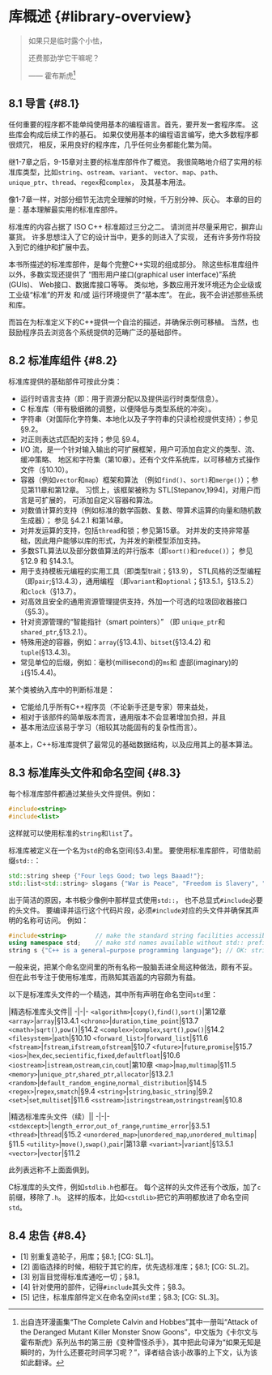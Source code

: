 # 库概述 {#library-overview}

> 如果只是临时露个小怯，
>
> 还费那劲学它干嘛呢？
>
> —— <span title="出自连环漫画集“The Complete Calvin and Hobbes”其中一册叫“Attack of the Deranged Mutant Killer Monster Snow Goons”，中文版为《卡尔文与霍布斯虎》系列丛书的第三册《变种雪怪杀手》，其中把此句译为“如果无知是瞬时的，为什么还要花时间学习呢？”，译者结合该小故事的上下文，认为该如此翻译。">霍布斯虎</span>[^1]

## 8.1 导言 {#8.1}

任何重要的程序都不能单纯使用基本的编程语言。首先，要开发一套程序库。
这些库会构成后续工作的基石。
如果仅使用基本的编程语言编写，绝大多数程序都很烦冗，
相反，采用良好的程序库，几乎任何业务都能化繁为简。

继1-7章之后，9-15章对主要的标准库部件作了概览。
我很简略地介绍了实用的标准库类型，比如`string`、`ostream`、`variant`、
`vector`、`map`、`path`、`unique_ptr`、`thread`、`regex`和`complex`，
及其基本用法。

像1-7章一样，对部分细节无法完全理解的时候，千万别分神、灰心。
本章的目的是：基本理解最实用的标准库部件。

标准库的内容占据了 ISO C++ 标准超过三分之二。
请浏览并尽量采用它，摒弃山寨货。
许多思想注入了它的设计当中，更多的则进入了实现，
还有许多劳作将投入到它的维护和扩展中去。

本书所描述的标准库部件，是每个完整C++实现的组成部分。
除这些标准库组件以外，多数实现还提供了
“图形用户接口(graphical user interface)”系统(GUIs)、
Web接口、数据库接口等等。
类似地，多数应用开发环境还为企业级或工业级“标准”的开发 和/或
运行环境提供了“基本库”。
在此，我不会讲述那些系统和库。

而旨在为标准定义下的C++提供一个自洽的描述，并确保示例可移植。
当然，也鼓励程序员去浏览各个系统提供的范畴广泛的基础部件。

## 8.2 标准库组件 {#8.2}

标准库提供的基础部件可按此分类：

- 运行时语言支持（即：用于资源分配以及提供运行时类型信息）。
- C 标准库（带有极细微的调整，以便降低与类型系统的冲突）。
- 字符串（对国际化字符集、本地化以及子字符串的只读检视提供支持）；参见 §9.2。
- 对正则表达式匹配的支持；参见 §9.4。
- I/O 流，是一个针对输入输出的可扩展框架，用户可添加自定义的类型、流、缓冲策略、
    地区和字符集（第10章）。还有个文件系统库，以可移植方式操作文件（§10.10）。
- 容器（例如`vector`和`map`）框架和算法
    （例如`find()`、`sort)`和`merge()`）；参见第11章和第12章。
    习惯上，该框架被称为 STL[Stepanov,1994]，对用户而言是可扩展的，
可添加自定义容器和算法。
- 对数值计算的支持（例如标准的数学函数、复数、带算术运算的向量和随机数生成器）；
    参见 §4.2.1 和第14章。
- 对并发运算的支持，包括`thread`和锁；参见第15章。
    对并发的支持非常基础，因此用户能够以库的形式，为并发的新模型添加支持。
- 多数STL算法以及部分数值算法的并行版本（即`sort()`和`reduce()`）；
    参见 §12.9 和 §14.3.1。
- 用于支持模板元编程的实用工具（即类型trait；§13.9），
    STL风格的泛型编程（即`pair`;§13.4.3），通用编程
    （即`variant`和`optional`；§13.5.1，§13.5.2）和`clock`（§13.7）。
- 对高效且安全的通用资源管理提供支持，外加一个可选的垃圾回收器接口（§5.3）。
- 针对资源管理的“智能指针（smart pointers）”
    （即 `unique_ptr`和`shared_ptr`,§13.2.1）。
- 特殊用途的容器，例如：`array`(§13.4.1)、`bitset`(§13.4.2)
    和`tuple`(§13.4.3)。
- 常见单位的后缀，例如：毫秒(millisecond)的`ms`和
    虚部(imaginary)的`i`(§15.4.4)。

某个类被纳入库中的判断标准是：

- 它能给几乎所有C++程序员（不论新手还是专家）带来益处，
- 相对于该部件的简单版本而言，通用版本不会显著增加负担，并且
- 基本用法应该易于学习（相较其功能固有的复杂性而言）。

基本上，C++标准库提供了最常见的基础数据结构，以及应用其上的基本算法。

## 8.3 标准库头文件和命名空间 {#8.3}

每个标准库部件都通过某些头文件提供。例如：

```cpp
#include<string>
#include<list>
```

这样就可以使用标准的`string`和`list`了。

标准库被定义在一个名为`std`的命名空间(§3.4)里。
要使用标准库部件，可借助前缀`std::`：

```cpp
std::string sheep {"Four legs Good; two legs Baaad!"};
std::list<std::string> slogans {"War is Peace", "Freedom is Slavery", "Ignorance is Strength"};
```

出于简洁的原因，本书极少像例中那样显式使用`std::`，
也不总显式`#include`必要的头文件。
要编译并运行这个代码片段，必须`#include`对应的头文件并确保其声明的名称可访问。
例如：

```cpp
#include<string>        // make the standard string facilities accessible
using namespace std;    // make std names available without std:: prefix
string s {"C++ is a general−purpose programming language"}; // OK: string is std::string
```

一般来说，把某个命名空间里的所有名称一股脑丢进全局这种做法，颇有不妥。
但在此书专注于使用标准库，而熟知其涵盖的内容颇为有益。

以下是标准库头文件的一个精选，其中所有声明在命名空间`std`里：

|精选标准库头文件||
-|-|-
`<algorithm>`|`copy()`,`find()`,`sort()`|第12章
`<array>`|`array`|§13.4.1
`<chrono>`|`duration`,`time_point`|§13.7
`<cmath>`|`sqrt()`,`pow()`|§14.2
`<complex>`|`complex`,`sqrt()`,`pow()`|§14.2
`<filesystem>`|`path`|§10.10
`<forward_list>`|`forward_list`|§11.6
`<fstream>`|`fstream`,`ifstream`,`ofstream`|§10.7
`<future>`|`future`,`promise`|§15.7
`<ios>`|`hex`,`dec`,`secientific`,`fixed`,`defaultfloat`|§10.6
`<iostream>`|`istream`,`ostream`,`cin`,`cout`|第10章
`<map>`|`map`,`multimap`|§11.5
`<memory>`|`unique_ptr`,`shared_ptr`,`allocator`|§13.2.1
`<random>`|`default_random_engine`,`normal_distribution`|§14.5
`<regex>`|`regex`,`smatch`|§9.4
`<string>`|`string`,`basic_string`|§9.2
`<set>`|`set`,`multiset`|§11.6
`<sstream>`|`istringstream`,`ostringstream`|§10.8

|精选标准库头文件（续）||
-|-|-
`<stdexcept>`|`length_error`,`out_of_range`,`runtime_error`|§3.5.1
`<thread>`|`thread`|§15.2
`<unordered_map>`|`unordered_map`,`unordered_multimap`|§11.5
`<utility>`|`move()`,`swap()`,`pair`|第13章
`<variant>`|`variant`|§13.5.1
`<vector>`|`vector`|§11.2

此列表远称不上面面俱到。

C标准库的头文件，例如`stdlib.h`也都在。
每个这样的头文件还有个改版，加了`c`前缀，移除了`.h`。
这样的版本，比如`<cstdlib>`把它的声明都放进了命名空间`std`。

## 8.4 忠告 {#8.4}

- [1] 别重复造轮子，用库；§8.1; [CG: SL.1]。
- [2] 面临选择的时候，相较于其它的库，优先选标准库；§8.1; [CG: SL.2]。
- [3] 别盲目觉得标准库通吃一切；§8.1。
- [4] 针对使用的部件，记得`#include`其头文件；§8.3。
- [5] 记住，标准库部件定义在命名空间`std`里；§8.3; [CG: SL.3]。

[^1]: 出自连环漫画集“The Complete Calvin and Hobbes”其中一册叫“Attack of the Deranged Mutant Killer Monster Snow Goons”，中文版为《卡尔文与霍布斯虎》系列丛书的第三册《变种雪怪杀手》，其中把此句译为“如果无知是瞬时的，为什么还要花时间学习呢？”，译者结合该小故事的上下文，认为该如此翻译。
